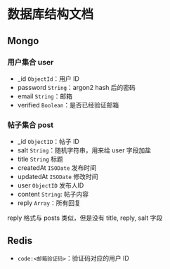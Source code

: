 # 数据库结构文档

## Mongo

### 用户集合 user

- _id `ObjectId`：用户 ID
- password `String`：argon2 hash 后的密码
- email `String`：邮箱
- verified `Boolean`：是否已经验证邮箱

### 帖子集合 post

- _id `ObjectID`：帖子 ID
- salt `String`：随机字符串，用来给 user 字段加盐
- title `String` 标题
- createdAt `ISODate` 发布时间
- updatedAt `ISODate` 修改时间
- user `ObjectID` 发布人ID
- content `String`: 帖子内容
- reply `Array`：所有回复

reply 格式与 posts 类似，但是没有 title, reply, salt 字段

## Redis

- `code:<邮箱验证码>`：验证码对应的用户 ID

